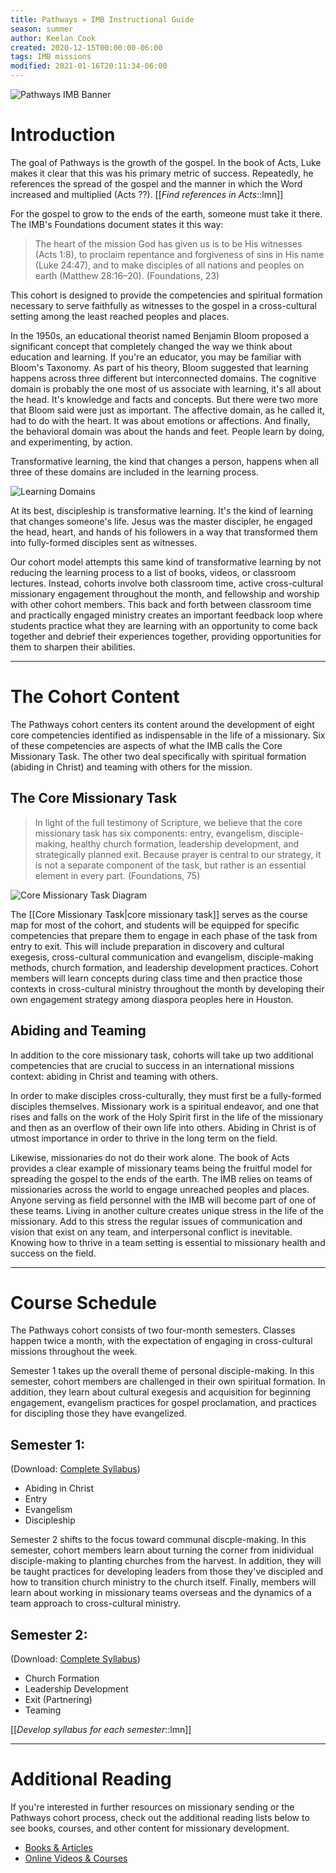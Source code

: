```yaml
---
title: Pathways » IMB Instructional Guide
season: summer
author: Keelan Cook
created: 2020-12-15T00:00:00-06:00
tags: IMB missions
modified: 2021-01-16T20:11:34-06:00
---
```


![Pathways IMB Banner](https://i.imgur.com/aeVVD30.png)

# Introduction
The goal of Pathways is the growth of the gospel. In the book of Acts, Luke makes it clear that this was his primary metric of success. Repeatedly, he references the spread of the gospel and the manner in which the Word increased and multiplied (Acts ??).  [[*Find references in Acts*::lmn]]

For the gospel to grow to the ends of the earth, someone must take it there. The IMB's Foundations document states it this way: 

>The heart of the mission God has given us is to be His witnesses (Acts 1:8), to proclaim repentance and forgiveness of sins in His name (Luke 24:47), and to make disciples of all nations and peoples on earth (Matthew 28:16–20). (Foundations, 23)

This cohort is designed to provide the competencies and spiritual formation necessary to serve faithfully as witnesses to the gospel in a cross-cultural setting among the least reached peoples and places. 

In the 1950s, an educational theorist named Benjamin Bloom proposed a significant concept that completely changed the way we think about education and learning. If you're an educator, you may be familiar with Bloom's Taxonomy. As part of his theory, Bloom suggested that learning happens across three different but interconnected domains. The cognitive domain is probably the one most of us associate with learning, it's all about the head. It's knowledge and facts and concepts. But there were two more that Bloom said were just as important. The affective domain, as he called it, had to do with the heart. It was about emotions or affections. And finally, the behavioral domain was about the hands and feet. People learn by doing, and experimenting, by action.

Transformative learning, the kind that changes a person, happens when all three of these domains are included in the learning process.

![Learning Domains](https://i.imgur.com/Ft2l6cy.png)

At its best, discipleship is transformative learning. It's the kind of learning that changes someone's life. Jesus was the master discipler, he engaged the head, heart, and hands of his followers in a way that transformed them into fully-formed disciples sent as witnesses.

Our cohort model attempts this same kind of transformative learning by not reducing the learning process to a list of books, videos, or classroom lectures. Instead, cohorts involve both classroom time, active cross-cultural missionary engagement throughout the month, and fellowship and worship with other cohort members. This back and forth between classroom time and practically engaged ministry creates an important feedback loop where students practice what they are learning with an opportunity to come back together and debrief their experiences together, providing opportunities for them to sharpen their abilities.

---
# The Cohort Content
The Pathways cohort centers its content around the development of eight core competencies identified as indispensable in the life of a missionary. Six of these competencies are aspects of what the IMB calls the Core Missionary Task. The other two deal specifically with spiritual formation (abiding in Christ) and teaming with others for the mission.

## The Core Missionary Task
>In light of the full testimony of Scripture, we believe that the core missionary task has six components: entry, evangelism, disciple-making, healthy church formation, leadership development, and strategically planned exit. Because prayer is central to our strategy, it is not a separate component of the task, but rather is an essential element in every part. (Foundations, 75)

![Core Missionary Task Diagram](https://i.imgur.com/GfS51fH.png)

The [[Core Missionary Task\|core missionary task]] serves as the course map for most of the cohort, and students will be equipped for specific competencies that prepare them to engage in each phase of the task from entry to exit. This will include preparation in discovery and cultural exegesis, cross-cultural communication and evangelism, disciple-making methods, church formation, and leadership development practices. Cohort members will learn concepts during class time and then practice those contexts in cross-cultural ministry throughout the month by developing their own engagement strategy among diaspora peoples here in Houston.

## Abiding and Teaming
In addition to the core missionary task, cohorts will take up two additional competencies that are crucial to success in an international missions context: abiding in Christ and teaming with others.

In order to make disciples cross-culturally, they must first be a fully-formed disciples themselves. Missionary work is a spiritual endeavor, and one that rises and falls on the work of the Holy Spirit first in the life of the missionary and then as an overflow of their own life into others. Abiding in Christ is of utmost importance in order to thrive in the long term on the field.

Likewise, missionaries do not do their work alone. The book of Acts provides a clear example of missionary teams being the fruitful model for spreading the gospel to the ends of the earth. The IMB relies on teams of missionaries across the world to engage unreached peoples and places. Anyone serving as field personnel with the IMB will become part of one of these teams. Living in another culture creates unique stress in the life of the missionary. Add to this stress the regular issues of communication and vision that exist on any team, and interpersonal conflict is inevitable. Knowing how to thrive in a team setting is essential to missionary health and success on the field. 

---
# Course Schedule
The Pathways cohort consists of two four-month semesters. Classes happen twice a month, with the expectation of engaging in cross-cultural missions throughout the week.

Semester 1 takes up the overall theme of personal disciple-making. In this semester, cohort members are challenged in their own spiritual formation. In addition, they learn about cultural exegesis and acquisition for beginning engagement, evangelism practices for gospel proclamation, and practices for discipling those they have evangelized.

## Semester 1: 
(Download: [Complete Syllabus](https://DOWNLOAD-LINK-HERE))
* Abiding in Christ
* Entry
* Evangelism
* Discipleship

Semester 2 shifts to the focus toward communal discple-making. In this semester, cohort members learn about turning the corner from inidividual disciple-making to planting churches from the harvest. In addition, they will be taught practices for developing leaders from those they've discipled and how to transition church ministry to the church itself. Finally, members will learn about working in missionary teams overseas and the dynamics of a team approach to cross-cultural ministry.

## Semester 2: 
(Download: [Complete Syllabus](https://DOWNLOAD-LINK-HERE))
* Church Formation
* Leadership Development
* Exit (Partnering)
* Teaming

[[*Develop syllabus for each semester*::lmn]]

---
# Additional Reading
If you're interested in further resources on missionary sending or the Pathways cohort process, check out the additional reading lists below to see books, courses, and other content for missionary development. 

* [Books & Articles](/pathways-book-list/)
* [Online Videos & Courses](http://VIDEOS-COURSES-LIST)